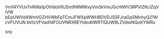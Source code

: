 Vm14YVUxTnRWa1pOVldoVllUSm9WMWxyVm5kVmJGcHlWV3RPVlZKclZqVlVW
bEpUWVd4WmVGZHVWbFpTCmJFWXpWWHBDVDJSSFJraGpSMnhyQ21WcVFUVlJN
bVIzVFVad1dFOUVNRXREYldodllWRTlQUW9LZVdwNQoKYWRx

sny